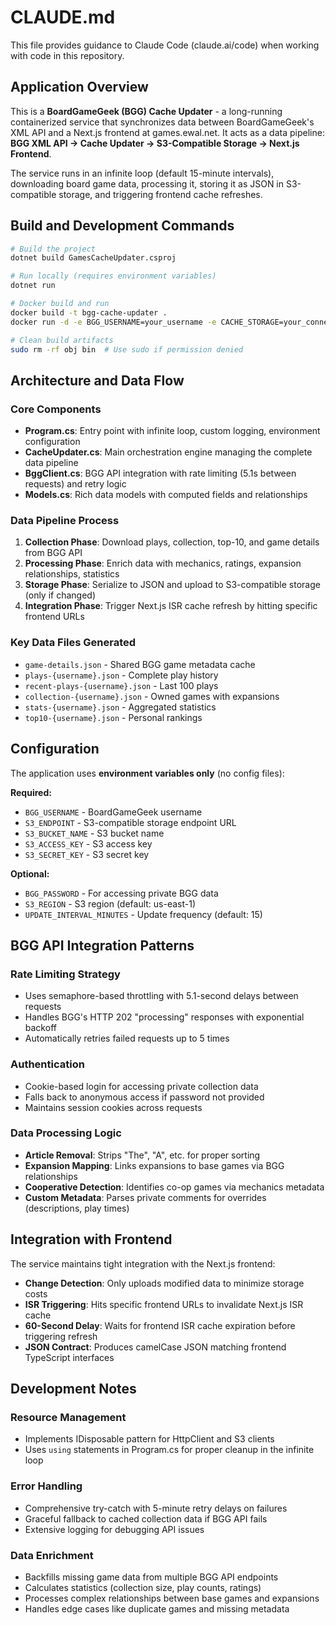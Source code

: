 # CLAUDE.md

This file provides guidance to Claude Code (claude.ai/code) when working with code in this repository.

## Application Overview

This is a **BoardGameGeek (BGG) Cache Updater** - a long-running containerized service that synchronizes data between BoardGameGeek's XML API and a Next.js frontend at games.ewal.net. It acts as a data pipeline: **BGG XML API → Cache Updater → S3-Compatible Storage → Next.js Frontend**.

The service runs in an infinite loop (default 15-minute intervals), downloading board game data, processing it, storing it as JSON in S3-compatible storage, and triggering frontend cache refreshes.

## Build and Development Commands

```bash
# Build the project
dotnet build GamesCacheUpdater.csproj

# Run locally (requires environment variables)
dotnet run

# Docker build and run
docker build -t bgg-cache-updater .
docker run -d -e BGG_USERNAME=your_username -e CACHE_STORAGE=your_connection_string bgg-cache-updater

# Clean build artifacts
sudo rm -rf obj bin  # Use sudo if permission denied
```

## Architecture and Data Flow

### Core Components
- **Program.cs**: Entry point with infinite loop, custom logging, environment configuration
- **CacheUpdater.cs**: Main orchestration engine managing the complete data pipeline
- **BggClient.cs**: BGG API integration with rate limiting (5.1s between requests) and retry logic
- **Models.cs**: Rich data models with computed fields and relationships

### Data Pipeline Process
1. **Collection Phase**: Download plays, collection, top-10, and game details from BGG API
2. **Processing Phase**: Enrich data with mechanics, ratings, expansion relationships, statistics
3. **Storage Phase**: Serialize to JSON and upload to S3-compatible storage (only if changed)
4. **Integration Phase**: Trigger Next.js ISR cache refresh by hitting specific frontend URLs

### Key Data Files Generated
- `game-details.json` - Shared BGG game metadata cache
- `plays-{username}.json` - Complete play history
- `recent-plays-{username}.json` - Last 100 plays
- `collection-{username}.json` - Owned games with expansions
- `stats-{username}.json` - Aggregated statistics
- `top10-{username}.json` - Personal rankings

## Configuration

The application uses **environment variables only** (no config files):

**Required:**
- `BGG_USERNAME` - BoardGameGeek username
- `S3_ENDPOINT` - S3-compatible storage endpoint URL
- `S3_BUCKET_NAME` - S3 bucket name
- `S3_ACCESS_KEY` - S3 access key
- `S3_SECRET_KEY` - S3 secret key

**Optional:**
- `BGG_PASSWORD` - For accessing private BGG data
- `S3_REGION` - S3 region (default: us-east-1)
- `UPDATE_INTERVAL_MINUTES` - Update frequency (default: 15)

## BGG API Integration Patterns

### Rate Limiting Strategy
- Uses semaphore-based throttling with 5.1-second delays between requests
- Handles BGG's HTTP 202 "processing" responses with exponential backoff
- Automatically retries failed requests up to 5 times

### Authentication
- Cookie-based login for accessing private collection data
- Falls back to anonymous access if password not provided
- Maintains session cookies across requests

### Data Processing Logic
- **Article Removal**: Strips "The", "A", etc. for proper sorting
- **Expansion Mapping**: Links expansions to base games via BGG relationships
- **Cooperative Detection**: Identifies co-op games via mechanics metadata
- **Custom Metadata**: Parses private comments for overrides (descriptions, play times)

## Integration with Frontend

The service maintains tight integration with the Next.js frontend:
- **Change Detection**: Only uploads modified data to minimize storage costs
- **ISR Triggering**: Hits specific frontend URLs to invalidate Next.js ISR cache
- **60-Second Delay**: Waits for frontend ISR cache expiration before triggering refresh
- **JSON Contract**: Produces camelCase JSON matching frontend TypeScript interfaces

## Development Notes

### Resource Management
- Implements IDisposable pattern for HttpClient and S3 clients
- Uses `using` statements in Program.cs for proper cleanup in the infinite loop

### Error Handling
- Comprehensive try-catch with 5-minute retry delays on failures
- Graceful fallback to cached collection data if BGG API fails
- Extensive logging for debugging API issues

### Data Enrichment
- Backfills missing game data from multiple BGG API endpoints
- Calculates statistics (collection size, play counts, ratings)
- Processes complex relationships between base games and expansions
- Handles edge cases like duplicate games and missing metadata